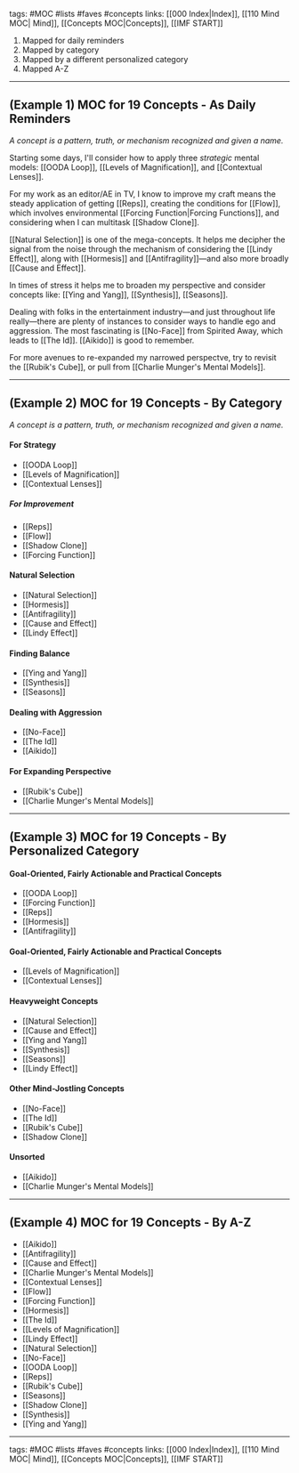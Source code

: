 tags: #MOC #lists #faves #concepts
links: [[000 Index|Index]], [[110 Mind MOC| Mind]], [[Concepts MOC|Concepts]], [[IMF START]]

1. Mapped for daily reminders
2. Mapped by category
3. Mapped by a different personalized category
4. Mapped A-Z

---
## (Example 1) MOC for 19 Concepts - As Daily Reminders
*A concept is a pattern, truth, or mechanism recognized and given a name.*

Starting some days, I'll consider how to apply three *strategic* mental models: [[OODA Loop]], [[Levels of Magnification]], and [[Contextual Lenses]].

For my work as an editor/AE in TV, I know to improve my craft means the steady application of getting [[Reps]], creating the conditions for [[Flow]], which involves environmental  [[Forcing Function|Forcing Functions]], and considering when I can multitask [[Shadow Clone]]. 


[[Natural Selection]] is one of the mega-concepts. It helps me decipher the signal from the noise through the mechanism of considering the [[Lindy Effect]], along with [[Hormesis]] and [[Antifragility]]—and also more broadly [[Cause and Effect]].

In times of stress it helps me to broaden my perspective and consider concepts like: [[Ying and Yang]], [[Synthesis]], [[Seasons]].

Dealing with folks in the entertainment industry—and just throughout life really—there are plenty of instances to consider ways to handle ego and aggression. The most fascinating is [[No-Face]] from Spirited Away, which leads to [[The Id]]. [[Aikido]] is good to remember.

For more avenues to re-expanded my narrowed perspectve, try to revisit the [[Rubik's Cube]], or pull from [[Charlie Munger's Mental Models]].


---
## (Example 2) MOC for 19 Concepts - By Category 
*A concept is a pattern, truth, or mechanism recognized and given a name.*

#### For Strategy
- [[OODA Loop]]
- [[Levels of Magnification]]  
- [[Contextual Lenses]]

##### For Improvement
- [[Reps]] 
- [[Flow]]
- [[Shadow Clone]]
- [[Forcing Function]] 

#### Natural Selection
- [[Natural Selection]]
- [[Hormesis]]
- [[Antifragility]]
- [[Cause and Effect]]
- [[Lindy Effect]] 

#### Finding Balance
- [[Ying and Yang]]
- [[Synthesis]]
- [[Seasons]]

#### Dealing with Aggression
- [[No-Face]]
- [[The Id]]
- [[Aikido]] 

#### For Expanding Perspective
- [[Rubik's Cube]]
- [[Charlie Munger's Mental Models]]

---
## (Example 3) MOC for 19 Concepts - By Personalized Category 

#### Goal-Oriented, Fairly Actionable and Practical Concepts
- [[OODA Loop]]
- [[Forcing Function]] 
- [[Reps]] 
- [[Hormesis]]
- [[Antifragility]]

#### Goal-Oriented, Fairly Actionable and Practical Concepts
- [[Levels of Magnification]]  
- [[Contextual Lenses]]

#### Heavyweight Concepts
- [[Natural Selection]]
- [[Cause and Effect]]
- [[Ying and Yang]]
- [[Synthesis]]
- [[Seasons]]
- [[Lindy Effect]] 

#### Other Mind-Jostling Concepts
- [[No-Face]]
- [[The Id]]
- [[Rubik's Cube]]
- [[Shadow Clone]]

#### Unsorted
- [[Aikido]] 
- [[Charlie Munger's Mental Models]]

---
## (Example 4) MOC for 19 Concepts - By A-Z
- [[Aikido]] 
- [[Antifragility]]
- [[Cause and Effect]]
- [[Charlie Munger's Mental Models]]
- [[Contextual Lenses]]
- [[Flow]]
- [[Forcing Function]] 
- [[Hormesis]]
- [[The Id]]
- [[Levels of Magnification]]  
- [[Lindy Effect]] 
- [[Natural Selection]]
- [[No-Face]]
- [[OODA Loop]]
- [[Reps]] 
- [[Rubik's Cube]]
- [[Seasons]]
- [[Shadow Clone]]
- [[Synthesis]]
- [[Ying and Yang]]

---
tags: #MOC #lists #faves #concepts
links: [[000 Index|Index]], [[110 Mind MOC| Mind]], [[Concepts MOC|Concepts]], [[IMF START]]